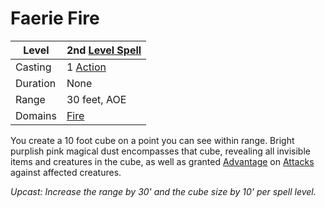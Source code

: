 ---
---

# Faerie Fire

|Level|2nd [Level Spell](../../../Spell%20Level.md)|
|-----|---------------|
|Casting|1 [Action](../../../../Game%20Procedures/Action.md)|
|Duration|None|
|Range|30 feet, AOE|
|Domains|[Fire](../../../Spell%20Domains/Fire.md)|

You create a 10 foot cube on a point you can see within range. Bright purplish pink magical dust encompasses that cube, revealing all invisible items and creatures in the cube, as well as granted [Advantage](../../../../Game%20Procedures/Dice%20Rolls/Advantage.md) on [Attacks](../../../../Game%20Procedures/Attack.md) against affected creatures.

*Upcast: Increase the range by 30' and the cube size by 10' per spell level.*
